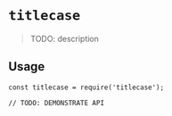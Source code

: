 # `titlecase`

> TODO: description

## Usage

```
const titlecase = require('titlecase');

// TODO: DEMONSTRATE API
```
